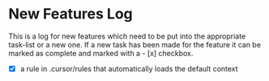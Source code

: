 # New Features Log
This is a log for new features which need to be put into the appropriate task-list or a new one. If a new task has been made for the feature it can be marked as complete and marked with a - [x] checkbox.

- [x] a rule in .cursor/rules that automatically loads the default context 